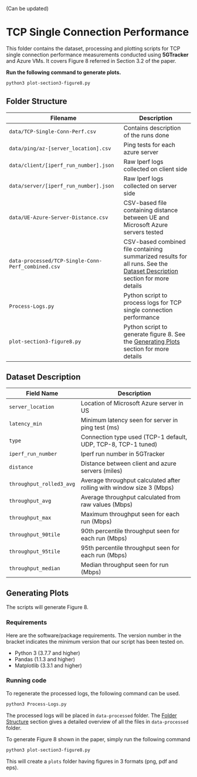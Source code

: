 (Can be updated)
# TCP Single Connection Performance
This folder contains the dataset, processing and plotting scripts for TCP single connection performance measurements conducted using **5GTracker** and Azure VMs. It covers Figure 8 referred in Section 3.2 of the paper.

**Run the following command to generate plots.**

```bash
python3 plot-section3-figure8.py
```

## Folder Structure

| Filename | Description |
|----------|-------------|
|`data/TCP-Single-Conn-Perf.csv`|Contains description of the runs done|
|`data/ping/az-[server_location].csv`|Ping tests for each azure server|
|`data/client/[iperf_run_number].json`|Raw Iperf logs collected on client side|
|`data/server/[iperf_run_number].json`|Raw Iperf logs collected on server side|
|`data/UE-Azure-Server-Distance.csv`|CSV-based file containing distance between UE and Microsoft Azure servers tested|
|`data-processed/TCP-Single-Conn-Perf_combined.csv`|CSV-based combined file containing summarized results for all runs. See the [Dataset Description](#dataset-description) section for more details|
|`Process-Logs.py`|Python script to process logs for TCP single connection performance|
|`plot-section3-figure8.py`|Python script to generate figure 8. See the [Generating Plots](#generating-plots) section for more details| 

## Dataset Description

| Field Name | Description |
|-------------|-------------|
|`server_location`|Location of Microsoft Azure server in US
|`latency_min`|Minimum latency seen for server in ping test (ms)
|`type`|Connection type used (TCP-1 default, UDP, TCP-8, TCP-1 tuned) 
|`iperf_run_number`|Iperf run number in 5GTracker
|`distance`|Distance between client and azure servers (miles)
|`throughput_rolled3_avg`|Average throughput calculated after rolling with window size 3 (Mbps)
|`throughput_avg`|Average throughput calculated from raw values (Mbps)
|`throughput_max`|Maximum throughput seen for each run (Mbps)
|`throughput_90tile`|90th percentile throughput seen for each run (Mbps)
|`throughput_95tile`|95th percentile throughput seen for each run (Mbps)
|`throughput_median`|Median throughput seen for run (Mbps)

## Generating Plots

The scripts will generate Figure 8.

### Requirements
Here are the software/package requirements. The version number in the bracket indicates the minimum version that our script has been tested on.

- Python 3 (3.7.7 and higher)
- Pandas (1.1.3 and higher)
- Matplotlib (3.3.1 and higher)

### Running code
To regenerate the processed logs, the following command can be used.

```bash
python3 Process-Logs.py
```

The processed logs will be placed in `data-processed` folder. The [Folder Structure](#folder-structure) section gives a detailed overview of all the files in `data-processed` folder.

To generate Figure 8 shown in the paper, simply run the following command

```bash
python3 plot-section3-figure8.py
```

This will create a `plots` folder having figures in 3 formats (png, pdf and eps).
